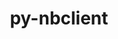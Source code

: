 ---
title: "py-nbclient"
layout: cache
categories: [package, develop-2023-11-05]
meta: {"versions": ["0.8.0"], "compilers": ["gcc@=11.1.0", "gcc@=11.4.0", "gcc@=9.4.0", "oneapi@=2023.2.0"], "oss": ["ubuntu20.04"], "platforms": ["linux"], "targets": ["neoverse_v1", "ppc64le", "x86_64_v3"], "stacks": ["data-vis-sdk", "e4s", "e4s-neoverse_v1", "e4s-oneapi", "e4s-power", "root"], "num_specs": 15, "num_specs_by_stack": {"e4s-neoverse_v1": 3, "root": 15, "e4s-power": 3, "data-vis-sdk": 2, "e4s": 4, "e4s-oneapi": 3}}
spec_details: [{"hash": "sz6saju4d56zlpuatwnksiwvc66mpu5s", "compiler": "gcc@=11.4.0", "versions": ["0.8.0"], "os": "ubuntu20.04", "platform": "linux", "target": "neoverse_v1", "variants": ["build_system=python_pip"], "stacks": ["e4s-neoverse_v1", "root"], "size": "-", "tarball": "https://binaries.spack.io/releases/develop-2023-11-05/build_cache/linux-ubuntu20.04-neoverse_v1/gcc-11.4.0/py-nbclient-0.8.0/linux-ubuntu20.04-neoverse_v1-gcc-11.4.0-py-nbclient-0.8.0-sz6saju4d56zlpuatwnksiwvc66mpu5s.spack"}, {"hash": "rje6x7shknwgdxoc4i64bgqczvp7opc3", "compiler": "gcc@=11.4.0", "versions": ["0.8.0"], "os": "ubuntu20.04", "platform": "linux", "target": "neoverse_v1", "variants": ["build_system=python_pip"], "stacks": ["e4s-neoverse_v1", "root"], "size": "-", "tarball": "https://binaries.spack.io/releases/develop-2023-11-05/build_cache/linux-ubuntu20.04-neoverse_v1/gcc-11.4.0/py-nbclient-0.8.0/linux-ubuntu20.04-neoverse_v1-gcc-11.4.0-py-nbclient-0.8.0-rje6x7shknwgdxoc4i64bgqczvp7opc3.spack"}, {"hash": "auqypytfzvpj7iwfzbevxb744pp76a6q", "compiler": "gcc@=11.4.0", "versions": ["0.8.0"], "os": "ubuntu20.04", "platform": "linux", "target": "neoverse_v1", "variants": ["build_system=python_pip"], "stacks": ["e4s-neoverse_v1", "root"], "size": "-", "tarball": "https://binaries.spack.io/releases/develop-2023-11-05/build_cache/linux-ubuntu20.04-neoverse_v1/gcc-11.4.0/py-nbclient-0.8.0/linux-ubuntu20.04-neoverse_v1-gcc-11.4.0-py-nbclient-0.8.0-auqypytfzvpj7iwfzbevxb744pp76a6q.spack"}, {"hash": "rppwzr2prh7tkxlite75ldeylgam2oju", "compiler": "gcc@=9.4.0", "versions": ["0.8.0"], "os": "ubuntu20.04", "platform": "linux", "target": "ppc64le", "variants": ["build_system=python_pip"], "stacks": ["root", "e4s-power"], "size": "-", "tarball": "https://binaries.spack.io/releases/develop-2023-11-05/build_cache/linux-ubuntu20.04-ppc64le/gcc-9.4.0/py-nbclient-0.8.0/linux-ubuntu20.04-ppc64le-gcc-9.4.0-py-nbclient-0.8.0-rppwzr2prh7tkxlite75ldeylgam2oju.spack"}, {"hash": "uisdpsizstexfkx4gxgedcbk4kbsasxc", "compiler": "gcc@=9.4.0", "versions": ["0.8.0"], "os": "ubuntu20.04", "platform": "linux", "target": "ppc64le", "variants": ["build_system=python_pip"], "stacks": ["root", "e4s-power"], "size": "-", "tarball": "https://binaries.spack.io/releases/develop-2023-11-05/build_cache/linux-ubuntu20.04-ppc64le/gcc-9.4.0/py-nbclient-0.8.0/linux-ubuntu20.04-ppc64le-gcc-9.4.0-py-nbclient-0.8.0-uisdpsizstexfkx4gxgedcbk4kbsasxc.spack"}, {"hash": "qkdm33i6gulbbw2l3xpjbizcpnruhl3u", "compiler": "gcc@=9.4.0", "versions": ["0.8.0"], "os": "ubuntu20.04", "platform": "linux", "target": "ppc64le", "variants": ["build_system=python_pip"], "stacks": ["root", "e4s-power"], "size": "-", "tarball": "https://binaries.spack.io/releases/develop-2023-11-05/build_cache/linux-ubuntu20.04-ppc64le/gcc-9.4.0/py-nbclient-0.8.0/linux-ubuntu20.04-ppc64le-gcc-9.4.0-py-nbclient-0.8.0-qkdm33i6gulbbw2l3xpjbizcpnruhl3u.spack"}, {"hash": "qt3bsatliwrpxgkyd4cxkojlukidwzcz", "compiler": "gcc@=11.1.0", "versions": ["0.8.0"], "os": "ubuntu20.04", "platform": "linux", "target": "x86_64_v3", "variants": ["build_system=python_pip"], "stacks": ["data-vis-sdk", "root"], "size": "-", "tarball": "https://binaries.spack.io/releases/develop-2023-11-05/build_cache/linux-ubuntu20.04-x86_64_v3/gcc-11.1.0/py-nbclient-0.8.0/linux-ubuntu20.04-x86_64_v3-gcc-11.1.0-py-nbclient-0.8.0-qt3bsatliwrpxgkyd4cxkojlukidwzcz.spack"}, {"hash": "uhm5pfmqdbi6g3arfyjewc2zkuszeynk", "compiler": "gcc@=11.1.0", "versions": ["0.8.0"], "os": "ubuntu20.04", "platform": "linux", "target": "x86_64_v3", "variants": ["build_system=python_pip"], "stacks": ["data-vis-sdk", "root"], "size": "-", "tarball": "https://binaries.spack.io/releases/develop-2023-11-05/build_cache/linux-ubuntu20.04-x86_64_v3/gcc-11.1.0/py-nbclient-0.8.0/linux-ubuntu20.04-x86_64_v3-gcc-11.1.0-py-nbclient-0.8.0-uhm5pfmqdbi6g3arfyjewc2zkuszeynk.spack"}, {"hash": "e7kxtkqiy7hbmzlilwwcln6hckmede3x", "compiler": "gcc@=11.4.0", "versions": ["0.8.0"], "os": "ubuntu20.04", "platform": "linux", "target": "x86_64_v3", "variants": ["build_system=python_pip"], "stacks": ["e4s", "root"], "size": "-", "tarball": "https://binaries.spack.io/releases/develop-2023-11-05/build_cache/linux-ubuntu20.04-x86_64_v3/gcc-11.4.0/py-nbclient-0.8.0/linux-ubuntu20.04-x86_64_v3-gcc-11.4.0-py-nbclient-0.8.0-e7kxtkqiy7hbmzlilwwcln6hckmede3x.spack"}, {"hash": "bnnkvfx6v6sndaiuhoae2w2fjqz7gjda", "compiler": "gcc@=11.4.0", "versions": ["0.8.0"], "os": "ubuntu20.04", "platform": "linux", "target": "x86_64_v3", "variants": ["build_system=python_pip"], "stacks": ["e4s", "root"], "size": "-", "tarball": "https://binaries.spack.io/releases/develop-2023-11-05/build_cache/linux-ubuntu20.04-x86_64_v3/gcc-11.4.0/py-nbclient-0.8.0/linux-ubuntu20.04-x86_64_v3-gcc-11.4.0-py-nbclient-0.8.0-bnnkvfx6v6sndaiuhoae2w2fjqz7gjda.spack"}, {"hash": "n3fqiszmqmvqah4vgrbmgtzxjww3bjjc", "compiler": "gcc@=11.4.0", "versions": ["0.8.0"], "os": "ubuntu20.04", "platform": "linux", "target": "x86_64_v3", "variants": ["build_system=python_pip"], "stacks": ["e4s", "root"], "size": "-", "tarball": "https://binaries.spack.io/releases/develop-2023-11-05/build_cache/linux-ubuntu20.04-x86_64_v3/gcc-11.4.0/py-nbclient-0.8.0/linux-ubuntu20.04-x86_64_v3-gcc-11.4.0-py-nbclient-0.8.0-n3fqiszmqmvqah4vgrbmgtzxjww3bjjc.spack"}, {"hash": "6o6zatxlugfz6oru575jatwqg6jsowop", "compiler": "gcc@=11.4.0", "versions": ["0.8.0"], "os": "ubuntu20.04", "platform": "linux", "target": "x86_64_v3", "variants": ["build_system=python_pip"], "stacks": ["e4s", "root"], "size": "-", "tarball": "https://binaries.spack.io/releases/develop-2023-11-05/build_cache/linux-ubuntu20.04-x86_64_v3/gcc-11.4.0/py-nbclient-0.8.0/linux-ubuntu20.04-x86_64_v3-gcc-11.4.0-py-nbclient-0.8.0-6o6zatxlugfz6oru575jatwqg6jsowop.spack"}, {"hash": "pnnok4u3rxuhecp6zeh2bqrimiylg7ul", "compiler": "oneapi@=2023.2.0", "versions": ["0.8.0"], "os": "ubuntu20.04", "platform": "linux", "target": "x86_64_v3", "variants": ["build_system=python_pip"], "stacks": ["root", "e4s-oneapi"], "size": "-", "tarball": "https://binaries.spack.io/releases/develop-2023-11-05/build_cache/linux-ubuntu20.04-x86_64_v3/oneapi-2023.2.0/py-nbclient-0.8.0/linux-ubuntu20.04-x86_64_v3-oneapi-2023.2.0-py-nbclient-0.8.0-pnnok4u3rxuhecp6zeh2bqrimiylg7ul.spack"}, {"hash": "idn6r4sdwxshu64tshujfa4f62pq6otv", "compiler": "oneapi@=2023.2.0", "versions": ["0.8.0"], "os": "ubuntu20.04", "platform": "linux", "target": "x86_64_v3", "variants": ["build_system=python_pip"], "stacks": ["root", "e4s-oneapi"], "size": "-", "tarball": "https://binaries.spack.io/releases/develop-2023-11-05/build_cache/linux-ubuntu20.04-x86_64_v3/oneapi-2023.2.0/py-nbclient-0.8.0/linux-ubuntu20.04-x86_64_v3-oneapi-2023.2.0-py-nbclient-0.8.0-idn6r4sdwxshu64tshujfa4f62pq6otv.spack"}, {"hash": "qzufsmcznl5ikvxukekrmjyvvxssaweu", "compiler": "oneapi@=2023.2.0", "versions": ["0.8.0"], "os": "ubuntu20.04", "platform": "linux", "target": "x86_64_v3", "variants": ["build_system=python_pip"], "stacks": ["root", "e4s-oneapi"], "size": "-", "tarball": "https://binaries.spack.io/releases/develop-2023-11-05/build_cache/linux-ubuntu20.04-x86_64_v3/oneapi-2023.2.0/py-nbclient-0.8.0/linux-ubuntu20.04-x86_64_v3-oneapi-2023.2.0-py-nbclient-0.8.0-qzufsmcznl5ikvxukekrmjyvvxssaweu.spack"}]
---